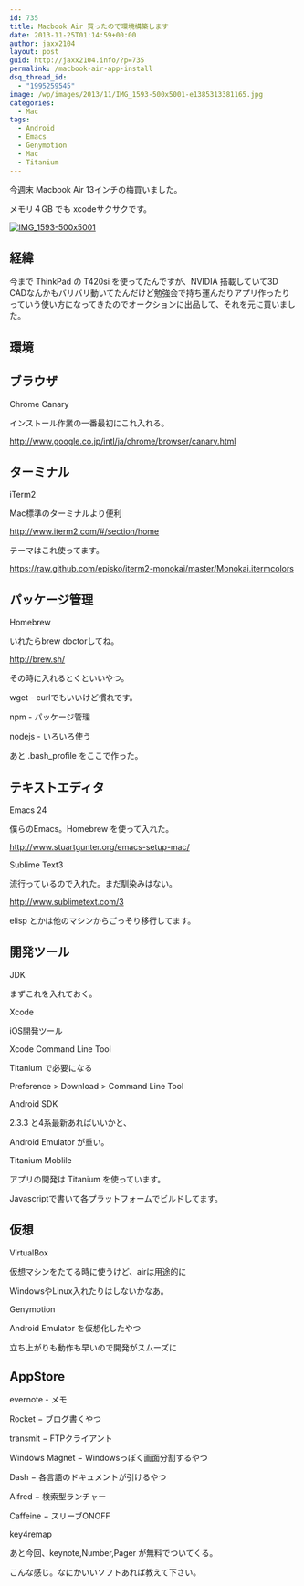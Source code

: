 ```yaml
---
id: 735
title: Macbook Air 買ったので環境構築します
date: 2013-11-25T01:14:59+00:00
author: jaxx2104
layout: post
guid: http://jaxx2104.info/?p=735
permalink: /macbook-air-app-install
dsq_thread_id:
  - "1995259545"
image: /wp/images/2013/11/IMG_1593-500x5001-e1385313381165.jpg
categories:
  - Mac
tags:
  - Android
  - Emacs
  - Genymotion
  - Mac
  - Titanium
---
```

今週末 Macbook Air 13インチの梅買いました。

メモリ４GB でも xcodeサクサクです。

[<img src="/images/2013/11/IMG_1593-500x5001-e1385313381165.jpg" alt="IMG_1593-500x5001" class="img-rounded img-responsive alignnone wp-image-753" srcset="/images/2013/11/IMG_1593-500x5001-e1385313381165.jpg 500w, /images/2013/11/IMG_1593-500x5001-e1385313381165-150x150.jpg 150w, /images/2013/11/IMG_1593-500x5001-e1385313381165-300x300.jpg 300w" sizes="(max-width: 500px) 100vw, 500px" />](/images/2013/11/IMG_1593-500x5001-e1385313381165.jpg)

## 経緯

今まで ThinkPad の T420si を使ってたんですが、NVIDIA 搭載していて3D CADなんかもバリバリ動いてたんだけど勉強会で持ち運んだりアプリ作ったりっていう使い方になってきたのでオークションに出品して、それを元に買いました。

<!--more-->

## 環境

## ブラウザ

Chrome Canary

インストール作業の一番最初にこれ入れる。

http://www.google.co.jp/intl/ja/chrome/browser/canary.html

## ターミナル

iTerm2

Mac標準のターミナルより便利

http://www.iterm2.com/#/section/home

テーマはこれ使ってます。

https://raw.github.com/episko/iterm2-monokai/master/Monokai.itermcolors

## パッケージ管理

Homebrew

いれたらbrew doctorしてね。

http://brew.sh/

その時に入れるとくといいやつ。

wget - curlでもいいけど慣れです。

npm - パッケージ管理

nodejs - いろいろ使う

あと .bash_profile をここで作った。

## テキストエディタ

Emacs 24

僕らのEmacs。Homebrew を使って入れた。

http://www.stuartgunter.org/emacs-setup-mac/

Sublime Text3

流行っているので入れた。まだ馴染みはない。

http://www.sublimetext.com/3

elisp とかは他のマシンからごっそり移行してます。

## 開発ツール

JDK

まずこれを入れておく。

Xcode

iOS開発ツール

Xcode Command Line Tool

Titanium で必要になる

Preference > Download > Command Line Tool

Android SDK

2.3.3 と4系最新あればいいかと、

Android Emulator が重い。

Titanium Moblile

アプリの開発は Titanium を使っています。

Javascriptで書いて各プラットフォームでビルドしてます。

## 仮想

VirtualBox

仮想マシンをたてる時に使うけど、airは用途的に

WindowsやLinux入れたりはしないかなあ。

Genymotion

Android Emulator を仮想化したやつ

立ち上がりも動作も早いので開発がスムーズに

## AppStore

evernote - メモ

Rocket − ブログ書くやつ

transmit − FTPクライアント

Windows Magnet − Windowsっぽく画面分割するやつ

Dash − 各言語のドキュメントが引けるやつ

Alfred − 検索型ランチャー

Caffeine − スリーブONOFF

key4remap

あと今回、keynote,Number,Pager が無料でついてくる。

こんな感じ。なにかいいソフトあれば教えて下さい。
